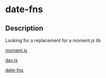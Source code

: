 # date-fns

## Description
Looking for a replacement for a moment.js lib

[moment.js](https://momentjs.com/)

[day.js](https://day.js.org/)

[date-fns](https://date-fns.org/)